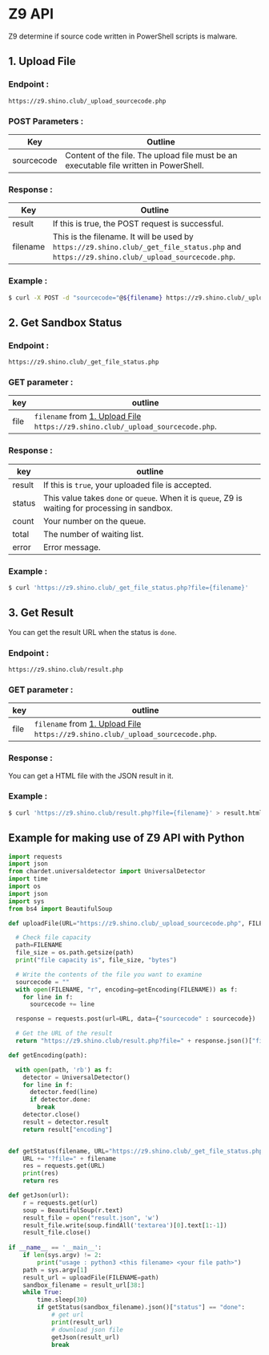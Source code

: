 
# Z9 API

Z9 determine if source code written in PowerShell scripts is malware.


## 1. Upload File

### Endpoint : 

```
https://z9.shino.club/_upload_sourcecode.php
```

### POST Parameters : 
| Key         | Outline                                                        |
| ----------- | -------------------------------------------------------------- |
| sourcecode  | Content of the file. The upload file must be an executable file written in PowerShell. |

### Response :

| Key        | Outline                                                    |
| ---------- | ---------------------------------------------------------- |
| result     | If this is true, the POST request is successful.                  |
| filename   | This is the filename. It will be used by `https://z9.shino.club/_get_file_status.php` and `https://z9.shino.club/_upload_sourcecode.php`. |

<!-- 
```zsh 
{"result":bool,"filename": string,"sandboxstatus":{"qemu_status":string,"output":["shinogi  2850063  0.0  0.0   2888   988 ?        S    09:12   0:00 sh -c ps -aux | grep qemu","shinogi  2850065  0.0  0.0   3468  1624 ?        S    09:12   0:00 grep qemu"],"count":int}} 
```
-->

### Example : 
```zsh
$ curl -X POST -d "sourcecode="@${filename} https://z9.shino.club/_upload_sourcecode.php
```

## 2. Get Sandbox Status

### Endpoint : 

```
https://z9.shino.club/_get_file_status.php
```
### GET parameter : 

|  key  |  outline  |
| ---- | ---- |
|  file  |    `filename` from  [1. Upload File](#1-upload-file) `https://z9.shino.club/_upload_sourcecode.php`. |


### Response :
|  key  |  outline  |
| ---- | ---- |
|  result  |  If this is `true`, your uploaded file is accepted. |
|  status  |  This value takes `done` or `queue`. When it is `queue`, Z9 is waiting for processing in sandbox.   |
|  count  |  Your number on the queue.  |
|  total  |  The number of waiting list.  |
|  error  |  Error message.  |


### Example : 
```zsh
$ curl 'https://z9.shino.club/_get_file_status.php?file={filename}'
```


## 3. Get Result
You can get the result URL when the status is `done`.

### Endpoint : 
```
https://z9.shino.club/result.php
```

### GET parameter : 

|  key  |  outline  |
| ---- | ---- |
|  file  |    `filename` from  [1. Upload File](#1-upload-file) `https://z9.shino.club/_upload_sourcecode.php`. |


### Response : 
You can get a HTML file with the JSON result in it.

### Example : 
```zsh
$ curl 'https://z9.shino.club/result.php?file={filename}' > result.html
```

## Example for making use of Z9 API with Python


```python
import requests
import json
from chardet.universaldetector import UniversalDetector
import time
import os
import json
import sys
from bs4 import BeautifulSoup

def uploadFile(URL="https://z9.shino.club/_upload_sourcecode.php", FILENAME=""):

  # Check file capacity
  path=FILENAME
  file_size = os.path.getsize(path)
  print("file capacity is", file_size, "bytes")

  # Write the contents of the file you want to examine
  sourcecode = ""
  with open(FILENAME, "r", encoding=getEncoding(FILENAME)) as f:
    for line in f:
      sourcecode += line

  response = requests.post(url=URL, data={"sourcecode" : sourcecode})

  # Get the URL of the result
  return "https://z9.shino.club/result.php?file=" + response.json()["filename"]

def getEncoding(path):

  with open(path, 'rb') as f:
    detector = UniversalDetector()
    for line in f:
      detector.feed(line)
      if detector.done:
        break
    detector.close()
    result = detector.result
    return result["encoding"]


def getStatus(filename, URL="https://z9.shino.club/_get_file_status.php"):
    URL += "?file=" + filename
    res = requests.get(URL)
    print(res)
    return res

def getJson(url):
    r = requests.get(url)
    soup = BeautifulSoup(r.text)
    result_file = open("result.json", 'w')
    result_file.write(soup.findAll('textarea')[0].text[1:-1])
    result_file.close()
    
if __name__ == '__main__':
    if len(sys.argv) != 2:
        print("usage : python3 <this filename> <your file path>")
    path = sys.argv[1]
    result_url = uploadFile(FILENAME=path)
    sandbox_filename = result_url[38:]
    while True:
        time.sleep(30)
        if getStatus(sandbox_filename).json()["status"] == "done":
            # get url
            print(result_url)
            # download json file
            getJson(result_url)
            break
```

